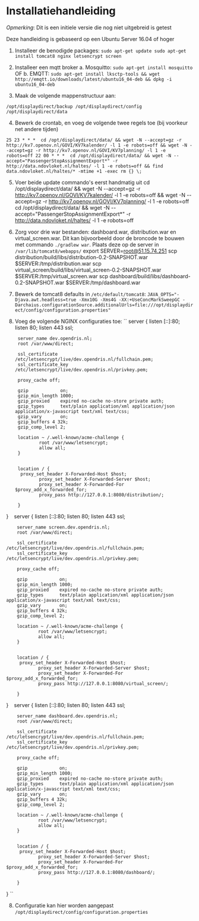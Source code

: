 Installatiehandleiding
=========

*Opmerking*: Dit is een initiele versie die nog niet uitgebreid is getest

Deze handleiding is gebaseerd op een Ubuntu Server 16.04 of hoger

1. Installeer de benodigde packages:
``
sudo apt-get update
sudo apt-get install tomcat8 nginx letsencrypt screen
``

2. Installeer een mqtt broker
a. Mosquitto: ``sudo apt-get install mosquitto``
OF
b. EMQTT: ``sudo apt-get install lksctp-tools && wget http://emqtt.io/downloads/latest/ubuntu16_04-deb && dpkg -i ubuntu16_04-deb``

3. Maak de volgende mappenstructuur aan:

``/opt/displaydirect/backup
/opt/displaydirect/config
/opt/displaydirect/data``

4. Bewerk de crontab, en voeg de volgende twee regels toe (bij voorkeur net andere tijden)

``
25 23 * * *  cd /opt/displaydirect/data/ && wget -N --accept=gz -r http://kv7.openov.nl/GOVI/KV7kalender/ -l 1 -e robots=off && wget -N --accept=gz -r http://kv7.openov.nl/GOVI/KV7planning/ -l 1 -e robots=off
22 00 * * *  cd /opt/displaydirect/data/ && wget -N --accept="PassengerStopAssignmentExport*" -r http://data.ndovloket.nl/haltes/ -l 1 -e robots=off && find data.ndovloket.nl/haltes/* -mtime +1 -exec rm {} \;
``

5. Voer beide update commando's eerst handmatig uit
cd /opt/displaydirect/data/ && wget -N --accept=gz -r http://kv7.openov.nl/GOVI/KV7kalender/ -l 1 -e robots=off && wget -N --accept=gz -r http://kv7.openov.nl/GOVI/KV7planning/ -l 1 -e robots=off
cd /opt/displaydirect/data/ && wget -N --accept="PassengerStopAssignmentExport*" -r http://data.ndovloket.nl/haltes/ -l 1 -e robots=off

6. Zorg voor drie war bestanden: dashboard.war, distribution.war en virtual_screen.war. Dit kan bijvoorbeeld door de broncode te bouwen met commando ``./gradlew war``. Plaats deze op de server in ``/var/lib/tomcat8/webapps/``
export SERVER=root@51.15.74.251
scp distribution/build/libs/distribution-0.2-SNAPSHOT.war $SERVER:/tmp/distribution.war
scp virtual_screen/build/libs/virtual_screen-0.2-SNAPSHOT.war $SERVER:/tmp/virtual_screen.war
scp dashboard/build/libs/dashboard-0.2-SNAPSHOT.war $SERVER:/tmp/dashboard.war

7. Bewerk de tomcat8 defaults in ``/etc/default/tomcat8``:
``
JAVA_OPTS="-Djava.awt.headless=true -Xmx10G -Xms4G -XX:+UseConcMarkSweepGC -Darchaius.configurationSource.additionalUrls=file:///opt/displaydirect/config/configuration.properties"
``

7. Voeg de volgende NGINX configuraties toe:
``
server {
        listen [::]:80;
        listen 80;
        listen 443 ssl;

        server_name dev.opendris.nl;
        root /var/www/direct;

        ssl_certificate /etc/letsencrypt/live/dev.opendris.nl/fullchain.pem;
        ssl_certificate_key /etc/letsencrypt/live/dev.opendris.nl/privkey.pem;

        proxy_cache off;

        gzip            on;
        gzip_min_length 1000;
        gzip_proxied    expired no-cache no-store private auth;
        gzip_types      text/plain application/xml application/json application/x-javascript text/xml text/css;
        gzip_vary       on;
        gzip_buffers 4 32k;
        gzip_comp_level 2;

        location ~ /.well-known/acme-challenge {
                root /var/www/letsencrypt;
                allow all;
        }


        location / {
         proxy_set_header X-Forwarded-Host $host;
                proxy_set_header X-Forwarded-Server $host;
                proxy_set_header X-Forwarded-For $proxy_add_x_forwarded_for;
                proxy_pass http://127.0.0.1:8080/distribution/;

        }

}
``
``
server {
        listen [::]:80;
        listen 80;
        listen 443 ssl;

        server_name screen.dev.opendris.nl;
        root /var/www/direct;

        ssl_certificate /etc/letsencrypt/live/dev.opendris.nl/fullchain.pem;
        ssl_certificate_key /etc/letsencrypt/live/dev.opendris.nl/privkey.pem;

        proxy_cache off;

        gzip            on;
        gzip_min_length 1000;
        gzip_proxied    expired no-cache no-store private auth;
        gzip_types      text/plain application/xml application/json application/x-javascript text/xml text/css;
        gzip_vary       on;
        gzip_buffers 4 32k;
        gzip_comp_level 2;

        location ~ /.well-known/acme-challenge {
                root /var/www/letsencrypt;
                allow all;
        }


        location / {
         proxy_set_header X-Forwarded-Host $host;
                proxy_set_header X-Forwarded-Server $host;
                proxy_set_header X-Forwarded-For $proxy_add_x_forwarded_for;
                proxy_pass http://127.0.0.1:8080/virtual_screen/;

        }

}
``
``
server {
        listen [::]:80;
        listen 80;
        listen 443 ssl;

        server_name dashboard.dev.opendris.nl;
        root /var/www/direct;

        ssl_certificate /etc/letsencrypt/live/dev.opendris.nl/fullchain.pem;
        ssl_certificate_key /etc/letsencrypt/live/dev.opendris.nl/privkey.pem;

        proxy_cache off;

        gzip            on;
        gzip_min_length 1000;
        gzip_proxied    expired no-cache no-store private auth;
        gzip_types      text/plain application/xml application/json application/x-javascript text/xml text/css;
        gzip_vary       on;
        gzip_buffers 4 32k;
        gzip_comp_level 2;

        location ~ /.well-known/acme-challenge {
                root /var/www/letsencrypt;
                allow all;
        }


        location / {
         proxy_set_header X-Forwarded-Host $host;
                proxy_set_header X-Forwarded-Server $host;
                proxy_set_header X-Forwarded-For $proxy_add_x_forwarded_for;
                proxy_pass http://127.0.0.1:8080/dashboard/;

        }

}
``

8. Configuratie kan hier worden aangepast ``/opt/displaydirect/config/configuration.properties``
